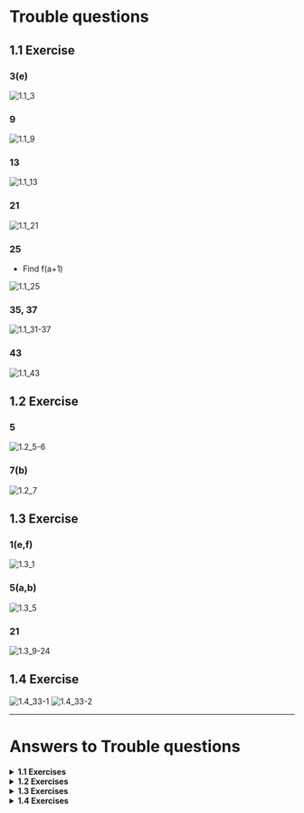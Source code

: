 # Trouble questions

## 1.1 Exercise

### 3(e)

![1.1_3](../pics/01_FunctionsAndModels_1_1_3.png)

### 9

![1.1_9](../pics/01_FunctionsAndModels_1_1_9.png)

### 13

![1.1_13](../pics/01_FunctionsAndModels_1_1_13.png)

### 21

![1.1_21](../pics/01_FunctionsAndModels_1_1_21.png)

### 25

* Find f(a+1)

![1.1_25](../pics/01_FunctionsAndModels_1_1_25.png)

### 35, 37

![1.1_31-37](../pics/01_FunctionsAndModels_1_1_31-37.png)

### 43

![1.1_43](../pics/01_FunctionsAndModels_1_1_43.png)

## 1.2 Exercise

### 5

![1.2_5-6](../pics/01_FunctionsAndModels_1_2_5-6.png)

### 7(b)

![1.2_7](../pics/01_FunctionsAndModels_1_2_7.png)

## 1.3 Exercise

### 1(e,f)

![1.3_1](../pics/01_FunctionsAndModels_1_3_1.png)

### 5(a,b)

![1.3_5](../pics/01_FunctionsAndModels_1_3_5.png)

### 21

![1.3_9-24](../pics/01_FunctionsAndModels_1_3_9-24.png)

## 1.4 Exercise

![1.4_33-1](../pics/01_FunctionsAndModels_1_4_33-1.png)
![1.4_33-2](../pics/01_FunctionsAndModels_1_4_33-2.png)

---

# Answers to Trouble questions

<details>
<summary><strong>1.1 Exercises</strong></summary>

* 3e

  TODO

* 9

  TODO

* 13

  TODO

* 21

  TODO

* 25

  TODO

* 35

  TODO

* 37

  TODO

* 43

  TODO

</details>

<details>
<summary><strong>1.2 Exercises</strong></summary>

* 5

  TODO

* 7b

  TODO

</details>

<details>
<summary><strong>1.3 Exercises</strong></summary>

* 1e,1f

  TODO

* 5a,5b

  TODO

* 21

  TODO

</details>

<details>
<summary><strong>1.4 Exercises</strong></summary>

* 33

  TODO

* 5a,5b

  TODO

* 21

  TODO

</details>
